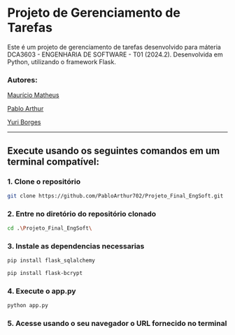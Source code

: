 # **Projeto de Gerenciamento de Tarefas**

Este é um projeto de gerenciamento de tarefas desenvolvido para máteria DCA3603 - ENGENHARIA DE SOFTWARE - T01 (2024.2). Desenvolvida em Python, utilizando o framework Flask.

### **Autores:**

[Maurício Matheus](https://github.com/MauricioMatheus)

[Pablo Arthur](https://github.com/PabloArthur702)

[Yuri Borges](https://github.com/YuriFBorges)

---

## **Execute usando os seguintes comandos em um terminal compatível:**

### **1. Clone o repositório**
```bash
git clone https://github.com/PabloArthur702/Projeto_Final_EngSoft.git
``` 
### **2. Entre no diretório do repositório clonado**
```bash
cd .\Projeto_Final_EngSoft\
```
### **3. Instale as dependencias necessarias**
```bash
pip install flask_sqlalchemy
```
```bash
pip install flask-bcrypt
```
### **4. Execute o app.py**
```bash
python app.py
```
### **5. Acesse usando o seu navegador o URL fornecido no terminal**

